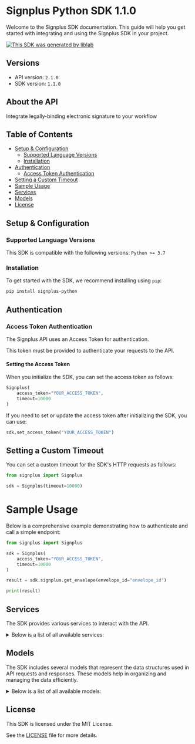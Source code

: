 # Signplus Python SDK 1.1.0<a id="signplus-python-sdk-110"></a>

Welcome to the Signplus SDK documentation. This guide will help you get started with integrating and using the Signplus SDK in your project.

[![This SDK was generated by liblab](https://public-liblab-readme-assets.s3.us-east-1.amazonaws.com/built-by-liblab-icon.svg)](https://liblab.com/?utm_source=readme)

## Versions<a id="versions"></a>

- API version: `2.1.0`
- SDK version: `1.1.0`

## About the API<a id="about-the-api"></a>

Integrate legally-binding electronic signature to your workflow

## Table of Contents<a id="table-of-contents"></a>

- [Setup & Configuration](#setup--configuration)
  - [Supported Language Versions](#supported-language-versions)
  - [Installation](#installation)
- [Authentication](#authentication)
  - [Access Token Authentication](#access-token-authentication)
- [Setting a Custom Timeout](#setting-a-custom-timeout)
- [Sample Usage](#sample-usage)
- [Services](#services)
- [Models](#models)
- [License](#license)

## Setup & Configuration<a id="setup--configuration"></a>

### Supported Language Versions<a id="supported-language-versions"></a>

This SDK is compatible with the following versions: `Python >= 3.7`

### Installation<a id="installation"></a>

To get started with the SDK, we recommend installing using `pip`:

```bash
pip install signplus-python
```

## Authentication<a id="authentication"></a>

### Access Token Authentication<a id="access-token-authentication"></a>

The Signplus API uses an Access Token for authentication.

This token must be provided to authenticate your requests to the API.

#### Setting the Access Token<a id="setting-the-access-token"></a>

When you initialize the SDK, you can set the access token as follows:

```py
Signplus(
    access_token="YOUR_ACCESS_TOKEN",
    timeout=10000
)
```

If you need to set or update the access token after initializing the SDK, you can use:

```py
sdk.set_access_token("YOUR_ACCESS_TOKEN")
```

## Setting a Custom Timeout<a id="setting-a-custom-timeout"></a>

You can set a custom timeout for the SDK's HTTP requests as follows:

```py
from signplus import Signplus

sdk = Signplus(timeout=10000)
```

# Sample Usage<a id="sample-usage"></a>

Below is a comprehensive example demonstrating how to authenticate and call a simple endpoint:

```py
from signplus import Signplus

sdk = Signplus(
    access_token="YOUR_ACCESS_TOKEN",
    timeout=10000
)

result = sdk.signplus.get_envelope(envelope_id="envelope_id")

print(result)

```

## Services<a id="services"></a>

The SDK provides various services to interact with the API.

<details> 
<summary>Below is a list of all available services:</summary>

| Name     |
| :------- |
| signplus |

</details>

## Models<a id="models"></a>

The SDK includes several models that represent the data structures used in API requests and responses. These models help in organizing and managing the data efficiently.

<details> 
<summary>Below is a list of all available models:</summary>

| Name                                    | Description                                                                                                                                                                                                                                                                                                                                                                                                                                                                               |
| :-------------------------------------- | :---------------------------------------------------------------------------------------------------------------------------------------------------------------------------------------------------------------------------------------------------------------------------------------------------------------------------------------------------------------------------------------------------------------------------------------------------------------------------------------- |
| CreateEnvelopeRequest                   |                                                                                                                                                                                                                                                                                                                                                                                                                                                                                           |
| Envelope                                |                                                                                                                                                                                                                                                                                                                                                                                                                                                                                           |
| CreateEnvelopeFromTemplateRequest       |                                                                                                                                                                                                                                                                                                                                                                                                                                                                                           |
| ListEnvelopesRequest                    |                                                                                                                                                                                                                                                                                                                                                                                                                                                                                           |
| ListEnvelopesResponse                   |                                                                                                                                                                                                                                                                                                                                                                                                                                                                                           |
| Document                                |                                                                                                                                                                                                                                                                                                                                                                                                                                                                                           |
| ListEnvelopeDocumentsResponse           |                                                                                                                                                                                                                                                                                                                                                                                                                                                                                           |
| AddEnvelopeDocumentRequest              |                                                                                                                                                                                                                                                                                                                                                                                                                                                                                           |
| SetEnvelopeDynamicFieldsRequest         |                                                                                                                                                                                                                                                                                                                                                                                                                                                                                           |
| AddEnvelopeSigningStepsRequest          |                                                                                                                                                                                                                                                                                                                                                                                                                                                                                           |
| RenameEnvelopeRequest                   |                                                                                                                                                                                                                                                                                                                                                                                                                                                                                           |
| SetEnvelopeCommentRequest               |                                                                                                                                                                                                                                                                                                                                                                                                                                                                                           |
| EnvelopeNotification                    |                                                                                                                                                                                                                                                                                                                                                                                                                                                                                           |
| SetEnvelopeExpirationRequest            |                                                                                                                                                                                                                                                                                                                                                                                                                                                                                           |
| SetEnvelopeLegalityLevelRequest         |                                                                                                                                                                                                                                                                                                                                                                                                                                                                                           |
| Annotation                              |                                                                                                                                                                                                                                                                                                                                                                                                                                                                                           |
| ListEnvelopeDocumentAnnotationsResponse |                                                                                                                                                                                                                                                                                                                                                                                                                                                                                           |
| AddAnnotationRequest                    |                                                                                                                                                                                                                                                                                                                                                                                                                                                                                           |
| CreateTemplateRequest                   |                                                                                                                                                                                                                                                                                                                                                                                                                                                                                           |
| Template                                |                                                                                                                                                                                                                                                                                                                                                                                                                                                                                           |
| ListTemplatesRequest                    |                                                                                                                                                                                                                                                                                                                                                                                                                                                                                           |
| ListTemplatesResponse                   |                                                                                                                                                                                                                                                                                                                                                                                                                                                                                           |
| AddTemplateDocumentRequest              |                                                                                                                                                                                                                                                                                                                                                                                                                                                                                           |
| ListTemplateDocumentsResponse           |                                                                                                                                                                                                                                                                                                                                                                                                                                                                                           |
| AddTemplateSigningStepsRequest          |                                                                                                                                                                                                                                                                                                                                                                                                                                                                                           |
| RenameTemplateRequest                   |                                                                                                                                                                                                                                                                                                                                                                                                                                                                                           |
| SetTemplateCommentRequest               |                                                                                                                                                                                                                                                                                                                                                                                                                                                                                           |
| ListTemplateAnnotationsResponse         |                                                                                                                                                                                                                                                                                                                                                                                                                                                                                           |
| ListTemplateDocumentAnnotationsResponse |                                                                                                                                                                                                                                                                                                                                                                                                                                                                                           |
| CreateWebhookRequest                    |                                                                                                                                                                                                                                                                                                                                                                                                                                                                                           |
| Webhook                                 |                                                                                                                                                                                                                                                                                                                                                                                                                                                                                           |
| ListWebhooksRequest                     |                                                                                                                                                                                                                                                                                                                                                                                                                                                                                           |
| ListWebhooksResponse                    |                                                                                                                                                                                                                                                                                                                                                                                                                                                                                           |
| EnvelopeLegalityLevel                   | Legal level of the envelope (SES is Simple Electronic Signature, QES_EIDAS is Qualified Electronic Signature, QES_ZERTES is Qualified Electronic Signature with Zertes)                                                                                                                                                                                                                                                                                                                   |
| EnvelopeFlowType                        | Flow type of the envelope (REQUEST_SIGNATURE is a request for signature, SIGN_MYSELF is a self-signing flow)                                                                                                                                                                                                                                                                                                                                                                              |
| EnvelopeStatus                          | Status of the envelope                                                                                                                                                                                                                                                                                                                                                                                                                                                                    |
| SigningStep                             |                                                                                                                                                                                                                                                                                                                                                                                                                                                                                           |
| Recipient                               |                                                                                                                                                                                                                                                                                                                                                                                                                                                                                           |
| RecipientRole                           | Role of the recipient (SIGNER signs the document, RECEIVES_COPY receives a copy of the document, IN_PERSON_SIGNER signs the document in person, SENDER sends the document)                                                                                                                                                                                                                                                                                                                |
| RecipientVerification                   |                                                                                                                                                                                                                                                                                                                                                                                                                                                                                           |
| RecipientVerificationType               | Type of signature verification (SMS sends a code via SMS, PASSCODE requires a code to be entered)                                                                                                                                                                                                                                                                                                                                                                                         |
| Page                                    |                                                                                                                                                                                                                                                                                                                                                                                                                                                                                           |
| EnvelopeOrderField                      | Field to order envelopes by                                                                                                                                                                                                                                                                                                                                                                                                                                                               |
| DynamicField                            |                                                                                                                                                                                                                                                                                                                                                                                                                                                                                           |
| AnnotationType                          | Type of the annotation                                                                                                                                                                                                                                                                                                                                                                                                                                                                    |
| AnnotationSignature                     | Signature annotation (null if annotation is not a signature)                                                                                                                                                                                                                                                                                                                                                                                                                              |
| AnnotationInitials                      | Initials annotation (null if annotation is not initials)                                                                                                                                                                                                                                                                                                                                                                                                                                  |
| AnnotationText                          | Text annotation (null if annotation is not a text)                                                                                                                                                                                                                                                                                                                                                                                                                                        |
| AnnotationDateTime                      | Date annotation (null if annotation is not a date)                                                                                                                                                                                                                                                                                                                                                                                                                                        |
| AnnotationCheckbox                      | Checkbox annotation (null if annotation is not a checkbox)                                                                                                                                                                                                                                                                                                                                                                                                                                |
| AnnotationFont                          |                                                                                                                                                                                                                                                                                                                                                                                                                                                                                           |
| AnnotationFontFamily                    | Font family of the text                                                                                                                                                                                                                                                                                                                                                                                                                                                                   |
| AnnotationDateTimeFormat                | Format of the date time (DMY_NUMERIC_SLASH is day/month/year with slashes, MDY_NUMERIC_SLASH is month/day/year with slashes, YMD_NUMERIC_SLASH is year/month/day with slashes, DMY_NUMERIC_DASH_SHORT is day/month/year with dashes, DMY_NUMERIC_DASH is day/month/year with dashes, YMD_NUMERIC_DASH is year/month/day with dashes, MDY_TEXT_DASH_SHORT is month/day/year with dashes, MDY_TEXT_SPACE_SHORT is month/day/year with spaces, MDY_TEXT_SPACE is month/day/year with spaces) |
| AnnotationCheckboxStyle                 | Style of the checkbox                                                                                                                                                                                                                                                                                                                                                                                                                                                                     |
| TemplateSigningStep                     |                                                                                                                                                                                                                                                                                                                                                                                                                                                                                           |
| TemplateRecipient                       |                                                                                                                                                                                                                                                                                                                                                                                                                                                                                           |
| TemplateRecipientRole                   | Role of the recipient (SIGNER signs the document, RECEIVES_COPY receives a copy of the document, IN_PERSON_SIGNER signs the document in person, SENDER sends the document)                                                                                                                                                                                                                                                                                                                |
| TemplateOrderField                      | Field to order templates by                                                                                                                                                                                                                                                                                                                                                                                                                                                               |
| WebhookEvent                            | Event of the webhook                                                                                                                                                                                                                                                                                                                                                                                                                                                                      |

</details>

## License<a id="license"></a>

This SDK is licensed under the MIT License.

See the [LICENSE](LICENSE) file for more details.
